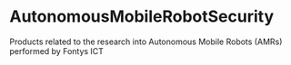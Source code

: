 # AutonomousMobileRobotSecurity
Products related to the research into Autonomous Mobile Robots (AMRs) performed by Fontys ICT
